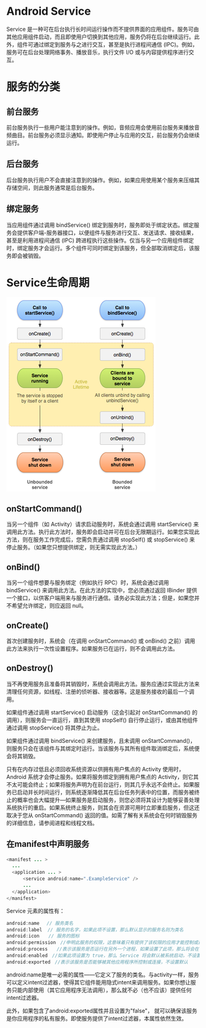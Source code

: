 # Android Service
Service 是一种可在后台执行长时间运行操作而不提供界面的应用组件。服务可由其他应用组件启动，而且即使用户切换到其他应用，服务仍将在后台继续运行。此外，组件可通过绑定到服务与之进行交互，甚至是执行进程间通信 (IPC)。例如，服务可在后台处理网络事务、播放音乐，执行文件 I/O 或与内容提供程序进行交互。

# 服务的分类
## 前台服务
前台服务执行一些用户能注意到的操作。例如，音频应用会使用前台服务来播放音频曲目。前台服务必须显示通知。即使用户停止与应用的交互，前台服务仍会继续运行。

## 后台服务 
后台服务执行用户不会直接注意到的操作。例如，如果应用使用某个服务来压缩其存储空间，则此服务通常是后台服务。

## 绑定服务
当应用组件通过调用 bindService() 绑定到服务时，服务即处于绑定状态。绑定服务会提供客户端-服务器接口，以便组件与服务进行交互、发送请求、接收结果，甚至是利用进程间通信 (IPC) 跨进程执行这些操作。仅当与另一个应用组件绑定时，绑定服务才会运行。多个组件可同时绑定到该服务，但全部取消绑定后，该服务即会被销毁。

# Service生命周期
![](../assets/vendor/service.png)

## onStartCommand()
当另一个组件（如 Activity）请求启动服务时，系统会通过调用 startService() 来调用此方法。执行此方法时，服务即会启动并可在后台无限期运行。如果您实现此方法，则在服务工作完成后，您需负责通过调用 stopSelf() 或 stopService() 来停止服务。（如果您只想提供绑定，则无需实现此方法。）

## onBind()
当另一个组件想要与服务绑定（例如执行 RPC）时，系统会通过调用 bindService() 来调用此方法。在此方法的实现中，您必须通过返回 IBinder 提供一个接口，以供客户端用来与服务进行通信。请务必实现此方法；但是，如果您并不希望允许绑定，则应返回 null。

## onCreate()
首次创建服务时，系统会（在调用 onStartCommand() 或 onBind() 之前）调用此方法来执行一次性设置程序。如果服务已在运行，则不会调用此方法。

## onDestroy()
当不再使用服务且准备将其销毁时，系统会调用此方法。服务应通过实现此方法来清理任何资源，如线程、注册的侦听器、接收器等。这是服务接收的最后一个调用。

如果组件通过调用 startService() 启动服务（这会引起对 onStartCommand() 的调用），则服务会一直运行，直到其使用 stopSelf() 自行停止运行，或由其他组件通过调用 stopService() 将其停止为止。

如果组件通过调用 bindService() 来创建服务，且未调用 onStartCommand()，则服务只会在该组件与其绑定时运行。当该服务与其所有组件取消绑定后，系统便会将其销毁。

只有在内存过低且必须回收系统资源以供拥有用户焦点的 Activity 使用时，Android 系统才会停止服务。如果将服务绑定到拥有用户焦点的 Activity，则它其不太可能会终止；如果将服务声明为在前台运行，则其几乎永远不会终止。如果服务已启动并长时间运行，则系统逐渐降低其在后台任务列表中的位置，而服务被终止的概率也会大幅提升—如果服务是启动服务，则您必须将其设计为能够妥善处理系统执行的重启。如果系统终止服务，则其会在资源可用时立即重启服务，但这还取决于您从 onStartCommand() 返回的值。如需了解有关系统会在何时销毁服务的详细信息，请参阅进程和线程文档。


## 在manifest中声明服务
```java
<manifest ... >
  ...
  <application ... >
      <service android:name=".ExampleService" />
      ...
  </application>
</manifest>
```

Service 元素的属性有：
```java
android:name　 // 服务类名
android:label  // 服务的名字，如果此项不设置，那么默认显示的服务名则为类名
android:icon　　// 服务的图标
android:permission　//申明此服务的权限，这意味着只有提供了该权限的应用才能控制或连接此服务
android:process　　//表示该服务是否运行在另外一个进程，如果设置了此项，那么将会在包名后面加上这段字符串表示另一进程的名字
android:enabled　//如果此项设置为 true，那么 Service 将会默认被系统启动，不设置默认此项为 false
android:exported　//表示该服务是否能够被其他应用程序所控制或连接，不设置默认
```
android:name是唯一必需的属性——它定义了服务的类名。与activity一样，服务可以定义intent过滤器，使得其它组件能用隐式intent来调用服务。如果你想让服务只能内部使用（其它应用程序无法调用），那么就不必（也不应该）提供任何intent过滤器。 　　

此外，如果包含了android:exported属性并且设置为"false"， 就可以确保该服务是你应用程序的私有服务。即使服务提供了intent过滤器，本属性依然生效。
